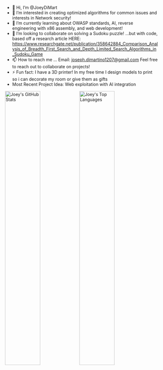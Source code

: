 - 👋 Hi, I’m @JoeyDiMart
- 👀 I’m interested in creating optimized algorithms for common issues and interests in Network security!
- 🌱 I’m currently learning about OWASP standards, AI, reverse engineering with x86 assembly, and web development!
- 💞️ I’m looking to collaborate on solving a Sudoku puzzle! ...but with code, based off a research article HERE: https://www.researchgate.net/publication/358642884_Comparison_Analysis_of_Breadth_First_Search_and_Depth_Limited_Search_Algorithms_in_Sudoku_Game
- 📫 How to reach me ... Email: joseph.dimartino1207@gmail.com Feel free to reach out to collaborate on projects!
- ⚡ Fun fact: I have a 3D printer! In my free time I design models to print so i can decorate my room or give them as gifts
- Most Recent Project Idea: Web exploitation with AI integration
<!---
JoeyDiMart/JoeyDiMart is a ✨ special ✨ repository because its `README.md` (this file) appears on your GitHub profile.
You can click the Preview link to take a look at your changes.
--->

<img alt="Joey's GitHub Stats" align="left" width="48%" src="https://github-readme-stats.vercel.app/api?username=JoeyDiMart&show_icons=true"/>

<img alt="Joey's Top Languages" align="left" width="48%" src="https://github-readme-stats.vercel.app/api/top-langs/?username=JoeyDiMart&layout=compact"/>
